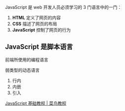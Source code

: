 JavaScript 是 web 开发人员必须学习的 3 门语言中的一门：

1. **HTML** 定义了网页的内容
2. **CSS** 描述了网页的布局
3. **JavaScript** 控制了网页的行为

## JavaScript 是脚本语言

前端所使用的编程语言

弱类型的动态语言

1. 行内
2. 内嵌
3. 引入

[JavaScript 基础教程 | 菜鸟教程](https://www.runoob.com/w3cnote/javascript-base-tutorial.html)

